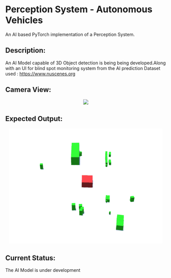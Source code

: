 # Perception System - Autonomous Vehicles
An AI based PyTorch implementation of a Perception System.


## Description:
An AI Model capable of 3D Object detection is being being developed.Along with an UI for blind spot monitoring system from the AI prediction
Dataset used : https://www.nuscenes.org

## Camera View:
<p align="center"><img src="AI/assets/surrounding.gif" width="480"\></p>

## Expected Output:
<p align="center"><img src="AI/assets/output.gif" width="480"\></p>

## Current Status:
The AI Model is under development
